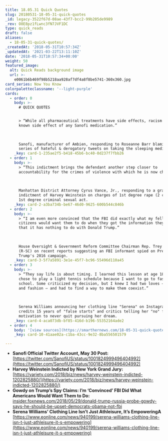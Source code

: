 ```yaml
---
title: 18.05.31 Quick Quotes
slug: 20180531-18-05-31-quick-quotes
_id: legacy-3522f67d-08ae-43f7-bcc2-99b205de9989
_rev: O8E8pz1fLwnc3fN7JVF1DC
type: quick_reads
draft: false
aliases:
  - 18-05-31-quick-quotes/
_createdAt: '2018-05-31T10:57:34Z'
_updatedAt: '2021-03-22T13:11:10Z'
date: '2018-05-31T10:57:34+00:00'
weight: 50
featured_image:
  alt: Quick Reads background image
  url: >-
    e0061b6b469f98b5218aa928af7df4a8f8be5741-360x360.jpg
card_series: Now You Know
colorpaletteclassname: '--light-purple'
cards:
  - order: 0
    body: >-
      # QUICK QUOTES


      > “While all pharmaceutical treatments have side effects, racism is not a
      known side effect of any Sanofi medication.”  
        
        
        
      Sanofi, manufacturer of Ambien, responding to Roseanne Barr blaming a
      series of hateful & derogatory tweets on taking the sleeping medication.
    _key: card-1-235ae2f5-b418-45b6-bc40-0d237f7fbb26
  - order: 1
    body: >-
      > “This indictment brings the defendant another step closer to
      accountability for the crimes of violence with which he is now charged.”  
        
        
        
      Manhattan District Attorney Cyrus Vance, Jr., responding to a grand jury's
      indictment of Harvey Weinstein on charges of 1st degree rape (2 counts) &
      1st degree criminal sexual act.
    _key: card-2-a3ba734b-be67-46d0-9625-600b544c846b
  - order: 2
    body: >-
      > “I am even more convinced that the FBI did exactly what my fellow
      citizens would want them to do when they got the information they got, and
      that it has nothing to do with Donald Trump.”  
        
        
        
      House Oversight & Government Reform Committee Chairman Rep. Trey Gowdy
      (R-SC) on recent reports suggesting an FBI informant spied on Pres.
      Trump's 2016 campaign.
    _key: card-3-5f7a5891-3e1e-45f7-bc96-55496d110a45
  - order: 3
    body: >-
      > “They say life is about timing. I learned this lesson at age 18, when I
      chose to play a light tennis schedule because I want to go to fashion
      school. Some criticized my decision, but I knew I had two loves – tennis
      and fashion – and had to find a way to make them coexist.”  
        
        
        
      Serena Williams announcing her clothing line "Serena" on Instagram. She
      credits 15 years of "false starts" and critics telling her "no" for the
      motivation to never quit pursuing her dream.
    _key: card-4-aca073db-bf85-416d-b196-55352164ade2
  - order: 4
    body: '[view sources](https://smarthernews.com/18-05-31-quick-quotes/)'
    _key: card-10-41aae02a-c1ba-43cc-9e32-8ba556501579

---
```

* **Sanofi Official Twitter Account, May 30 Post:** [https://twitter.com/SanofiUS/status/1001824999496404992](https://twitter.com/SanofiUS/status/1001824999496404992)
* **Harvey Weinstein Indicted by New York Grand Jury:** [https://variety.com/2018/biz/news/harvey-weinstein-indicted-1202825880/](https://variety.com/2018/biz/news/harvey-weinstein-indicted-1202825880/)
* **Gowdy on Trump’s Spy Claims: I’m ‘Convinced’ FBI Did What Americans Would Want Them to Do:** [insider.foxnews.com/2018/05/29/donald-trump-russia-probe-gowdy-says-he-should-be-upset-democrats-obama-not-fbi](http://insider.foxnews.com/2018/05/29/donald-trump-russia-probe-gowdy-says-he-should-be-upset-democrats-obama-not-fbi)
* **Serena Williams’ Clothing Line Isn’t Just Athleisure, It’s EmpoweringA** [https://www.eonline.com/news/940199/serena-williams-clothing-line-isn-t-just-athleisure-it-s-empowering](https://www.eonline.com/news/940199/serena-williams-clothing-line-isn-t-just-athleisure-it-s-empowering)